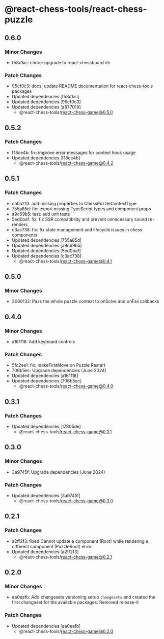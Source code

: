 # @react-chess-tools/react-chess-puzzle

## 0.6.0

### Minor Changes

- f58c1ac: chore: upgrade to react-chessboard v5

### Patch Changes

- 95cf0c3: docs: update README documentation for react-chess-tools packages
- Updated dependencies [f58c1ac]
- Updated dependencies [95cf0c3]
- Updated dependencies [a877019]
  - @react-chess-tools/react-chess-game@0.5.0

## 0.5.2

### Patch Changes

- f18ce4b: fix: improve error messages for context hook usage
- Updated dependencies [f18ce4b]
  - @react-chess-tools/react-chess-game@0.4.2

## 0.5.1

### Patch Changes

- ca0a210: add missing properties to ChessPuzzleContextType
- 755a85d: fix: export missing TypeScript types and component props
- a9c69b5: test: add unit tests
- 5ed0baf: fix: fix SSR compatibility and prevent unnecessary sound re-renders
- c3ac738: fix: fix state management and lifecycle issues in chess components
- Updated dependencies [755a85d]
- Updated dependencies [a9c69b5]
- Updated dependencies [5ed0baf]
- Updated dependencies [c3ac738]
  - @react-chess-tools/react-chess-game@0.4.1

## 0.5.0

### Minor Changes

- 3060132: Pass the whole puzzle context to onSolve and onFail callbacks

## 0.4.0

### Minor Changes

- a161f18: Add keyboard controls

### Patch Changes

- 5fc2ee1: fix: makeFirstMove on Puzzle Restart
- 706b5ec: Upgrade dependencies (June 2024)
- Updated dependencies [a161f18]
- Updated dependencies [706b5ec]
  - @react-chess-tools/react-chess-game@0.4.0

## 0.3.1

### Patch Changes

- Updated dependencies [17805de]
  - @react-chess-tools/react-chess-game@0.3.1

## 0.3.0

### Minor Changes

- 3a9745f: Upgrade dependencies (June 2024)

### Patch Changes

- Updated dependencies [3a9745f]
  - @react-chess-tools/react-chess-game@0.3.0

## 0.2.1

### Patch Changes

- a2ff2f3: fixed Cannot update a component (Root) while rendering a different component (PuzzleRoot) error
- Updated dependencies [a2ff2f3]
  - @react-chess-tools/react-chess-game@0.2.1

## 0.2.0

### Minor Changes

- ea0eafb: Add changesets versioning
  setup `changesets` and created the first changeset for the available packages. Removed release-it

### Patch Changes

- Updated dependencies [ea0eafb]
  - @react-chess-tools/react-chess-game@0.2.0
